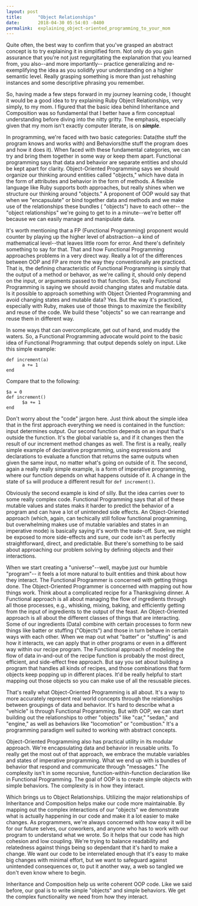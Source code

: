 ```yaml
---
layout: post
title:      "Object Relationships"
date:       2018-04-30 05:54:03 -0400
permalink:  explaining_object-oriented_programming_to_your_mom
---
```



Quite often, the best way to confirm that you've grasped an abstract concept is to try explaining it in simplified form. Not only do you gain assurance that you're not just regurgitating the explanation that you learned from, you also--and more importantly-- practice generalizing and re-exemplifying the idea as you solidify your understanding on a higher semantic level. Really grasping something is more than just rehashing instances and some descriptive phrasing you remember. 

So, having made a few steps forward in my journey learning code, I thought it would be a good idea to try explaining Ruby Object Relationships, very simply, to my mom. I figured that the basic idea behind Inheritance and Composition was so fundamental that I better have a firm conceptual understanding before diving into the nitty gritty. The emphasis, especially given that my mom isn't exactly computer literate, is on ***simple***.

In programming, we're faced with two basic categories: Data(the stuff the program knows and works with) and Behaviors(the stuff the program does and how it does it). When faced with these fundamental categories, we can try and bring them together in some way or keep them apart. Functional programming says that data and behavior are separate entities and should be kept apart for clarity. Object-Oriented Programming says we should organize our thinking around entities called "objects," which have data in the form of attributes and behavior in the form of methods. A flexible language like Ruby supports both approaches, but really shines when we structure our thinking around "objects." A proponent of OOP would say that when we "encapsulate" or bind together data and methods and we make use of the relationships these bundles ( "objects") have to each other-- the "object relationships" we're going to get to in a minute--we're better off because we can easily manage and manipulate data. 

It's worth mentioning that a FP (Functional Programming) proponent would counter by playing up the higher level of abstraction--a kind of mathematical level--that leaves little room for error. And there's definitely something to say for that. That and how Functional Programming approaches problems in a very direct way. Really a lot of the differences between OOP and FP are more the way they conventionally are practiced. That is, the defining characteristic of Functional Programming is simply that the output of a method or behavor, as we're calling it, should only depend on the input, or arguments passed to that function. So, really Functional Programming is saying we should avoid changing states and mutable data. Is it possible to approach something with Object Oriented Programming and avoid changing states and mutable data? Yes. But the way it's practiced, especially with Ruby, makes use of those things to maximize the flexibility and reuse of the code. We build these "objects" so we can rearrange and reuse them in different way. 

In some ways that can overcomplicate, get out of hand, and muddy the waters. So, a Functional Programming advocate would point to the basic idea of Functional Programming: that output depends solely on input. Like this simple example:

```
def increment(a)
      a += 1
end

```

Compare that to the following:

```
$a = 0
def increment()
      $a += 1
end
```

Don't worry about the "code" jargon here. Just think about the simple idea that in the first approach everything we need is contained in the function: input determines output. Our second function depends on an input that's outside the function. It's the global variable `$a`, and if it changes then the result of our increment method changes as well. The first is a really, really simple example of declarative programming, using expressions and declarations to evaluate a function that returns the same outputs when given the same input, no matter what's going on outside of it. The second, again a really really simple example, is a form of imperative programming, where our function depends on what happens outside of it. A change in the state of `$a` will produce a different result for `def increment()`. 

Obviously the second example is kind of silly. But the idea carries over to some really complex code. Functional Programming says that all of these mutable values and states maks it harder to predict the behavior of a program and can have a lot of unintended side effects. An Object-Oriented approach (which, again, can techically still follow functional programming, but overwhelming makes use of mutable variables and states in an imperative mode) is basically saying it's worth the trade-off. Sure, we might be exposed to more side-effects and sure, our code isn't as perfectly straightforward, direct, and predictable. But there's something to be said about approaching our problem solving by defining objects and their interactions.  

When we start creating a "universe"--well, maybe just our humble "program"-- it feels a lot more natural to built entities and think about how they interact. The Functional Programmer is concerned with getting things done. The Object-Oriented Programmer is concerned with mapping out how things work. Think about a complicated recipe for a Thanksgiving dinner. A Functional approach is all about managing the flow of ingredients through all those processes, e.g., whisking, mixing, baking, and efficiently getting from the input of ingredients to the output of the feast. An Object-Oriented approach is all about the different classes of things that are interacting. Some of our ingredients (Data) combine with certain processes to form new things like batter or stuffing ("Objects") and those in turn behave in certain ways with each other. When we map out what "batter" or "stuffing" is and how it interacts, we can apply that in other programs or even in a different way within our recipe program. The Functional approach of modeling the flow of data in-and-out of the recipe function is probably the most direct, efficient, and side-effect free approach. But say you set about building a program that handles all kinds of recipes, and those combinations that form objects keep popping up in different places. It'd be really helpful to start mapping out those objects so you can make use of all the resusable pieces. 

That's really what Object-Oriented Programming is all about. It's a way to more accurately represent real world concepts through the relationships between groupings of data and behavior.  It's hard to describe what a "vehicle" is through Functional Programming. But with OOP, we can start building out the relationships to other "objects" like "car," "sedan," and "engine," as well as behaviors like "locomotion" or "combustion." It's a programming paradigm well suited to working with abstract concepts. 

Object-Oriented Programming also has practical utility in its modular approach. We're encapsulating data and behavior in reusable units. To really get the most out of that approach, we embrace the mutable variables and states of imperative programming. What we end up with is bundles of behavior that respond and communicate through "messages." The complexity isn't in some recursive, function-within-function declaration like in Functional Programming. The goal of OOP is to create simple objects with simple behaviors. The complexity is in how they interact. 

Which brings us to Object Relationships. Utilizing the major relationships of Inheritance and Composition helps make our code more maintainable. By mapping out the complex interactions of our "objects" we demonstrate what is actually happening in our code and make it a lot easier to make changes. As programmers, we're always concerned with how easy it will be for our future selves, our coworkers, and anyone who has to work with our program to understand what we wrote. So it helps that our code has high cohesion and low coupling. We're trying to balance readability and relatedness against things being so dependant that it's hard to make a change. We want our code to be interrelated enough that it's easy to make big changes with minimal effort, but we want to safeguard against unintended consequences or, to put it another way, a web so tangled we don't even know where to begin.

Inheritance and Composition help us write coherent OOP code. Like we said before, our goal is to write simple "objects" and simple behaviors. We get the complex functionality we need from how they interact. 


